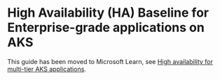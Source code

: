 # High Availability (HA) Baseline for Enterprise-grade applications on AKS

This guide has been moved to Microsoft Learn, see [High availability for multi-tier AKS applications](https://learn.microsoft.com/azure/architecture/guide/aks/aks-high-availability).